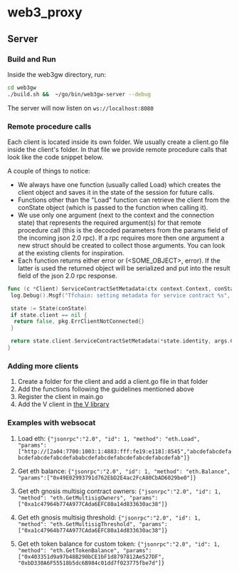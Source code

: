 # web3_proxy

## Server

### Build and Run

Inside the web3gw directory, run:

```sh
cd web3gw
./build.sh &&  ~/go/bin/web3gw-server --debug 
```

The server will now listen on `ws://localhost:8080`

### Remote procedure calls

Each client is located inside its own folder. We usually create a client.go file inside the client's folder. In that file we provide remote procedure calls that look like the code snippet below.

A couple of things to notice:

- We always have one function (usually called Load) which creates the client object and saves it in the state of the session for future calls.
- Functions other than the "Load" function can retrieve the client from the conState object (which is passed to the function when calling it).
- We use only one argument (next to the context and the connection state) that represents the required argument(s) for that remote procedure call (this is the decoded parameters from the params field of the incoming json 2.0 rpc). If a rpc requires more then one argument a new struct should be created to collect those arguments. You can look at the existing clients for inspiration.
- Each function returns either error or (<SOME_OBJECT>, error). If the latter is used the returned object will be serialized and put into the result field of the json 2.0 rpc response.

```go
func (c *Client) ServiceContractSetMetadata(ctx context.Context, conState jsonrpc.State, args ServiceContractSetMetadata) error {
 log.Debug().Msgf("Tfchain: setting metadata for service contract %s", args.ContractID)

 state := State(conState)
 if state.client == nil {
  return false, pkg.ErrClientNotConnected{}
 }

 return state.client.ServiceContractSetMetadata(*state.identity, args.ContractID, args.Metadata)
}
```

### Adding more clients

1) Create a folder for the client and add a client.go file in that folder
2) Add the functions following the guidelines mentioned above
3) Register the client in main.go
4) Add the V client in [the V library](../lib)

### Examples with websocat

1. Load eth: `{"jsonrpc":"2.0", "id": 1, "method": "eth.Load", "params":["http://[2a04:7700:1003:1:4883:fff:fe19:e118]:8545","abcdefabcdefabcdefabcdefabcdefababcdefabcdefabcdefabcdefabcdefab"]}`

2. Get eth balance: `{"jsonrpc":"2.0", "id": 1, "method": "eth.Balance", "params":["0x49E02993791d762EbD2E4ac2FcA80CbAD6029be0"]}`

3. Get eth gnosis multisig contract owners: `{"jsonrpc":"2.0", "id": 1, "method": "eth.GetMultisigOwners", "params":["0xa1c47964b774A977CAda6EFC80a14d833630ac38"]}`

4. Get eth gnosis multisig threshold: `{"jsonrpc":"2.0", "id": 1, "method": "eth.GetMultisigThreshold", "params":["0xa1c47964b774A977CAda6EFC80a14d833630ac38"]}`

5. Get eth token balance for custom token: `{"jsonrpc":"2.0", "id": 1, "method": "eth.GetTokenBalance", "params":["0x403351d9a97b48B290bCE1bF1d8797812Ae527DF", "0xbD330A6F55518b5dc6B984c01dd7f023775fbe7d"]}`
